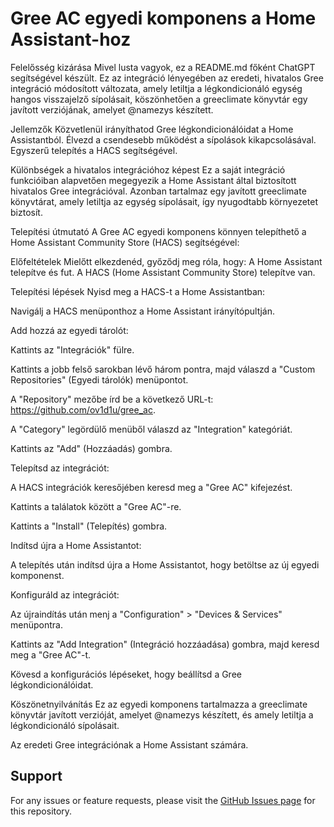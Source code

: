 # Gree AC egyedi komponens a Home Assistant-hoz
Felelősség kizárása
Mivel lusta vagyok, ez a README.md főként ChatGPT segítségével készült.
Ez az integráció lényegében az eredeti, hivatalos Gree integráció módosított változata, amely letiltja a légkondicionáló egység hangos visszajelző sípolásait, köszönhetően a greeclimate könyvtár egy javított verziójának, amelyet @namezys készített.

Jellemzők
Közvetlenül irányíthatod Gree légkondicionálóidat a Home Assistantból.
Élvezd a csendesebb működést a sípolások kikapcsolásával.
Egyszerű telepítés a HACS segítségével.

Különbségek a hivatalos integrációhoz képest
Ez a saját integráció funkcióiban alapvetően megegyezik a Home Assistant által biztosított hivatalos Gree integrációval. Azonban tartalmaz egy javított greeclimate könyvtárat, amely letiltja az egység sípolásait, így nyugodtabb környezetet biztosít.

Telepítési útmutató
A Gree AC egyedi komponens könnyen telepíthető a Home Assistant Community Store (HACS) segítségével:

Előfeltételek
Mielőtt elkezdenéd, győződj meg róla, hogy:
A Home Assistant telepítve és fut.
A HACS (Home Assistant Community Store) telepítve van.

Telepítési lépések
Nyisd meg a HACS-t a Home Assistantban:

Navigálj a HACS menüponthoz a Home Assistant irányítópultján.

Add hozzá az egyedi tárolót:

Kattints az "Integrációk" fülre.

Kattints a jobb felső sarokban lévő három pontra, majd válaszd a "Custom Repositories" (Egyedi tárolók) menüpontot.

A "Repository" mezőbe írd be a következő URL-t: https://github.com/ov1d1u/gree_ac.

A "Category" legördülő menüből válaszd az "Integration" kategóriát.

Kattints az "Add" (Hozzáadás) gombra.

Telepítsd az integrációt:

A HACS integrációk keresőjében keresd meg a "Gree AC" kifejezést.

Kattints a találatok között a "Gree AC"-re.

Kattints a "Install" (Telepítés) gombra.

Indítsd újra a Home Assistantot:

A telepítés után indítsd újra a Home Assistantot, hogy betöltse az új egyedi komponenst.

Konfiguráld az integrációt:

Az újraindítás után menj a "Configuration" > "Devices & Services" menüpontra.

Kattints az "Add Integration" (Integráció hozzáadása) gombra, majd keresd meg a "Gree AC"-t.

Kövesd a konfigurációs lépéseket, hogy beállítsd a Gree légkondicionálóidat.

Köszönetnyilvánítás
Ez az egyedi komponens tartalmazza a greeclimate könyvtár javított verzióját, amelyet @namezys készített, és amely letiltja a légkondicionáló sípolásait.

Az eredeti Gree integrációnak a Home Assistant számára.

## Support

For any issues or feature requests, please visit the [GitHub Issues page](https://github.com/ov1d1u/gree_ac/issues) for this repository.
